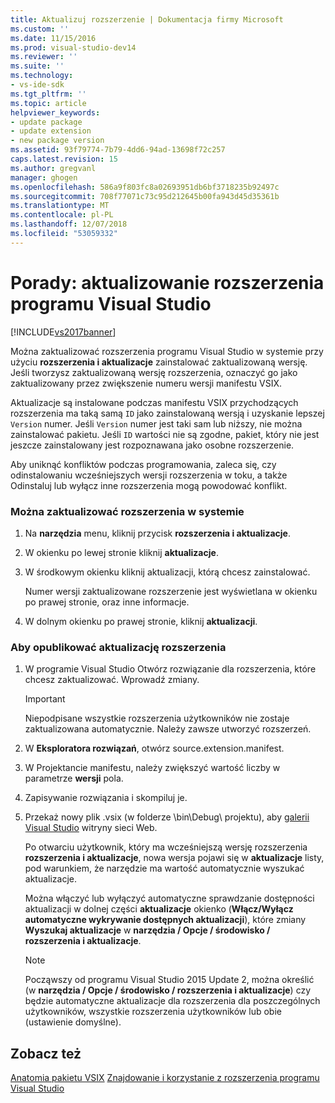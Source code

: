 ```yaml
---
title: Aktualizuj rozszerzenie | Dokumentacja firmy Microsoft
ms.custom: ''
ms.date: 11/15/2016
ms.prod: visual-studio-dev14
ms.reviewer: ''
ms.suite: ''
ms.technology:
- vs-ide-sdk
ms.tgt_pltfrm: ''
ms.topic: article
helpviewer_keywords:
- update package
- update extension
- new package version
ms.assetid: 93f79774-7b79-4dd6-94ad-13698f72c257
caps.latest.revision: 15
ms.author: gregvanl
manager: ghogen
ms.openlocfilehash: 586a9f803fc8a02693951db6bf3718235b92497c
ms.sourcegitcommit: 708f77071c73c95d212645b00fa943d45d35361b
ms.translationtype: MT
ms.contentlocale: pl-PL
ms.lasthandoff: 12/07/2018
ms.locfileid: "53059332"
---
```

# <a name="how-to-update-a-visual-studio-extension"></a>Porady: aktualizowanie rozszerzenia programu Visual Studio
[!INCLUDE[vs2017banner](../includes/vs2017banner.md)]

Można zaktualizować rozszerzenia programu Visual Studio w systemie przy użyciu **rozszerzenia i aktualizacje** zainstalować zaktualizowaną wersję. Jeśli tworzysz zaktualizowaną wersję rozszerzenia, oznaczyć go jako zaktualizowany przez zwiększenie numeru wersji manifestu VSIX.

 Aktualizacje są instalowane podczas manifestu VSIX przychodzących rozszerzenia ma taką samą `ID` jako zainstalowaną wersją i uzyskanie lepszej `Version` numer. Jeśli `Version` numer jest taki sam lub niższy, nie można zainstalować pakietu. Jeśli `ID` wartości nie są zgodne, pakiet, który nie jest jeszcze zainstalowany jest rozpoznawana jako osobne rozszerzenie.

 Aby uniknąć konfliktów podczas programowania, zaleca się, czy odinstalowaniu wcześniejszych wersji rozszerzenia w toku, a także Odinstaluj lub wyłącz inne rozszerzenia mogą powodować konflikt.

### <a name="to-update-an-extension-on-your-system"></a>Można zaktualizować rozszerzenia w systemie

1.  Na **narzędzia** menu, kliknij przycisk **rozszerzenia i aktualizacje**.

2.  W okienku po lewej stronie kliknij **aktualizacje**.

3.  W środkowym okienku kliknij aktualizacji, którą chcesz zainstalować.

     Numer wersji zaktualizowane rozszerzenie jest wyświetlana w okienku po prawej stronie, oraz inne informacje.

4.  W dolnym okienku po prawej stronie, kliknij **aktualizacji**.

### <a name="to-publish-an-update-of-an-extension"></a>Aby opublikować aktualizację rozszerzenia

1.  W programie Visual Studio Otwórz rozwiązanie dla rozszerzenia, które chcesz zaktualizować. Wprowadź zmiany.

    > [!IMPORTANT]
    >  Niepodpisane wszystkie rozszerzenia użytkowników nie zostaje zaktualizowana automatycznie. Należy zawsze utworzyć rozszerzeń.

2.  W **Eksploratora rozwiązań**, otwórz source.extension.manifest.

3.  W Projektancie manifestu, należy zwiększyć wartość liczby w parametrze **wersji** pola.

4.  Zapisywanie rozwiązania i skompiluj je.

5.  Przekaż nowy plik .vsix (w folderze \bin\Debug\ projektu), aby [galerii Visual Studio](http://go.microsoft.com/fwlink/?LinkID=123847) witryny sieci Web.

     Po otwarciu użytkownik, który ma wcześniejszą wersję rozszerzenia **rozszerzenia i aktualizacje**, nowa wersja pojawi się w **aktualizacje** listy, pod warunkiem, że narzędzie ma wartość automatycznie wyszukać aktualizacje.

     Można włączyć lub wyłączyć automatyczne sprawdzanie dostępności aktualizacji w dolnej części **aktualizacje** okienko (**Włącz/Wyłącz automatyczne wykrywanie dostępnych aktualizacji**), które zmiany **Wyszukaj aktualizacje** w **narzędzia / Opcje / środowisko / rozszerzenia i aktualizacje**.

    > [!NOTE]
    >  Począwszy od programu Visual Studio 2015 Update 2, można określić (w **narzędzia / Opcje / środowisko / rozszerzenia i aktualizacje**) czy będzie automatyczne aktualizacje dla rozszerzenia dla poszczególnych użytkowników, wszystkie rozszerzenia użytkowników lub obie (ustawienie domyślne).

## <a name="see-also"></a>Zobacz też
 [Anatomia pakietu VSIX](../extensibility/anatomy-of-a-vsix-package.md) [Znajdowanie i korzystanie z rozszerzenia programu Visual Studio](../ide/finding-and-using-visual-studio-extensions.md)
